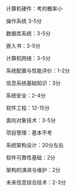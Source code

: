 计算机硬件：考的概率小

操作系统  3-5分

数据库系统：3-5分

嵌入书：3-5分

计算机网络：3-5分

系统配置与性能评价：1-2分

信息系统基础知识：3分

系统安全：2-4分

软件工程：12-15分

面向对象技术：3-5分

项目管理：基本不考

系统架构设计：20分左右

软件可靠性基础：2分

架构的演进与维护：2分

未来信息综合技术：2-3分

